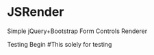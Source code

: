 JSRender
========

Simple jQuery+Bootstrap Form Controls Renderer

Testing Begin
#This solely for testing
